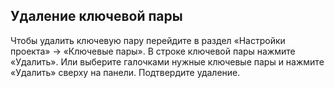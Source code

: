 ## Удаление ключевой пары

Чтобы удалить ключевую пару перейдите в раздел «Настройки проекта» → «Ключевые пары». В строке ключевой пары нажмите «Удалить». Или выберите галочками нужные ключевые пары и нажмите «Удалить» сверху на панели. Подтвердите удаление.
